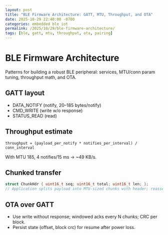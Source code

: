 ```yaml
---
layout: post
title: "BLE Firmware Architecture: GATT, MTU, Throughput, and OTA"
date: 2025-10-29 22:40:00 -0700
categories: embedded ble iot
permalink: /2025/10/29/ble-firmware-architecture/
tags: [ble, gatt, mtu, throughput, ota, pairing]
---
```


# BLE Firmware Architecture

Patterns for building a robust BLE peripheral: services, MTU/conn param tuning, throughput math, and OTA.

## GATT layout

- DATA_NOTIFY (notify, 20–185 bytes/notify)
- CMD_WRITE (write w/o response)
- STATUS_READ (read)

## Throughput estimate

`throughput ≈ (payload_per_notify * notifies_per_interval) / conn_interval`

With MTU 185, 4 notifies/15 ms → ~49 KB/s.

## Chunked transfer

```cpp
struct ChunkHdr { uint16_t seq; uint16_t total; uint16_t len; };
// Application splits payload into MTU-sized chunks with header; reassemble on host.
```

## OTA over GATT

- Use write without response; windowed acks every N chunks; CRC per block.
- Persist state (offset, block crc) for resume after power loss.
